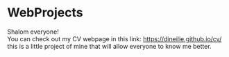 # WebProjects
Shalom everyone!
<br> You can check out my CV webpage  in this link: https://dineilie.github.io/cv/
this is a little project of mine that will allow everyone to know me better.
